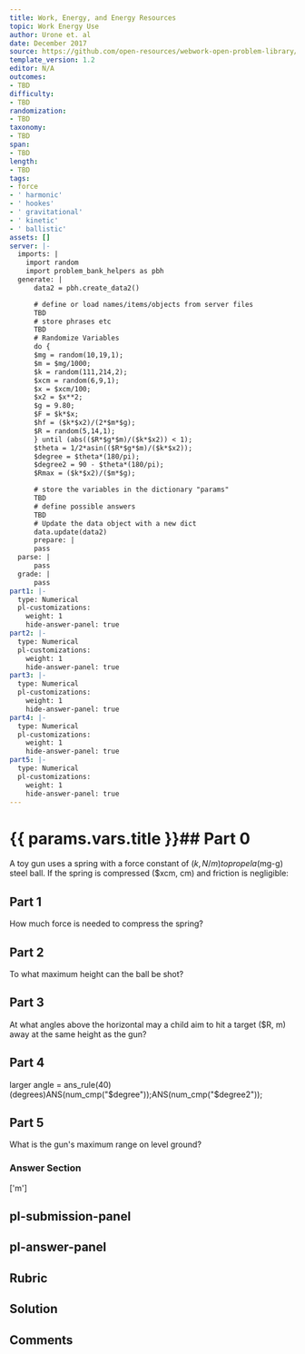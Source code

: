 ```yaml
---
title: Work, Energy, and Energy Resources
topic: Work Energy Use
author: Urone et. al
date: December 2017
source: https://github.com/open-resources/webwork-open-problem-library/tree/master/Contrib/BrockPhysics/College_Physics_Urone/7.Work_Energy_and_Energy_Resources/7-09.World_Energy_Use/NU_U17_07_09_004.pg
template_version: 1.2
editor: N/A
outcomes:
- TBD
difficulty:
- TBD
randomization:
- TBD
taxonomy:
- TBD
span:
- TBD
length:
- TBD
tags:
- force
- ' harmonic'
- ' hookes'
- ' gravitational'
- ' kinetic'
- ' ballistic'
assets: []
server: |-
  imports: |
    import random
    import problem_bank_helpers as pbh
  generate: |
      data2 = pbh.create_data2()

      # define or load names/items/objects from server files
      TBD
      # store phrases etc
      TBD
      # Randomize Variables
      do {
      $mg = random(10,19,1);
      $m = $mg/1000;
      $k = random(111,214,2);
      $xcm = random(6,9,1);
      $x = $xcm/100;
      $x2 = $x**2;
      $g = 9.80;
      $F = $k*$x;
      $hf = ($k*$x2)/(2*$m*$g);
      $R = random(5,14,1);
      } until (abs(($R*$g*$m)/($k*$x2)) < 1);
      $theta = 1/2*asin(($R*$g*$m)/($k*$x2));
      $degree = $theta*(180/pi);
      $degree2 = 90 - $theta*(180/pi);
      $Rmax = ($k*$x2)/($m*$g);

      # store the variables in the dictionary "params"
      TBD
      # define possible answers
      TBD
      # Update the data object with a new dict
      data.update(data2)
      prepare: |
      pass
  parse: |
      pass
  grade: |
      pass
part1: |-
  type: Numerical
  pl-customizations:
    weight: 1
    hide-answer-panel: true
part2: |-
  type: Numerical
  pl-customizations:
    weight: 1
    hide-answer-panel: true
part3: |-
  type: Numerical
  pl-customizations:
    weight: 1
    hide-answer-panel: true
part4: |-
  type: Numerical
  pl-customizations:
    weight: 1
    hide-answer-panel: true
part5: |-
  type: Numerical
  pl-customizations:
    weight: 1
    hide-answer-panel: true
---
```


# {{ params.vars.title }}## Part 0 
A toy gun uses a spring with a force constant of ($k, N/m) to propel a ($mg-g) steel ball. If the spring is compressed ($xcm, cm) and friction is negligible: 
## Part 1 
How much force is needed to compress the spring? 
## Part 2 
To what maximum height can the ball be shot? 
## Part 3 
At what angles above the horizontal may a child aim to hit a target ($R, m) away at the same height as the gun? 
## Part 4 
larger angle = ans_rule(40) (degrees)ANS(num_cmp("$degree"));ANS(num_cmp("$degree2")); 
## Part 5 
What is the gun's maximum range on level ground? 


### Answer Section 
['m']

## pl-submission-panel 


## pl-answer-panel 


## Rubric 


## Solution 


## Comments 


